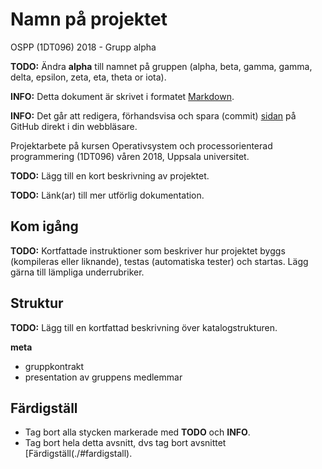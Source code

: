 # Namn på projektet

OSPP (1DT096) 2018 - Grupp alpha

**TODO:** Ändra **alpha** till namnet på gruppen (alpha, beta, gamma, gamma,
delta, epsilon, zeta, eta, theta or iota).

**INFO:** Detta dokument är skrivet i
formatet [Markdown](https://help.github.com/articles/getting-started-with-writing-and-formatting-on-github/).

**INFO:** Det går att redigera, förhandsvisa och spara (commit)
[sidan](./README.md) på GitHub direkt i din webbläsare.

Projektarbete på kursen Operativsystem och processorienterad
programmering (1DT096) våren 2018, Uppsala universitet.

**TODO:** Lägg till en kort beskrivning av projektet.

**TODO:** Länk(ar) till mer utförlig dokumentation. 

## Kom igång

**TODO:** Kortfattade instruktioner som beskriver hur projektet byggs
(kompileras eller liknande), testas (automatiska tester) och startas. Lägg gärna
till lämpliga underrubriker.

## Struktur

**TODO:** Lägg till en kortfattad beskrivning över katalogstrukturen. 

**meta**

- gruppkontrakt
- presentation av gruppens medlemmar

## Färdigställ 

- Tag bort alla stycken markerade med **TODO** och **INFO**. 
- Tag bort hela detta avsnitt, dvs tag bort avsnittet [Färdigställ(./#fardigstall). 
